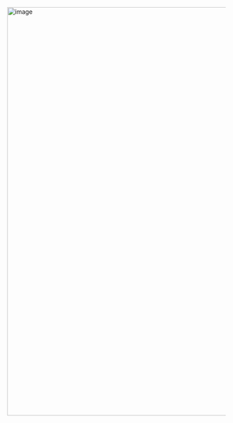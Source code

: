 <img width="1781" height="944" alt="image" src="https://github.com/user-attachments/assets/4e60ad95-93da-44f4-b093-ccc2422f5675" />
